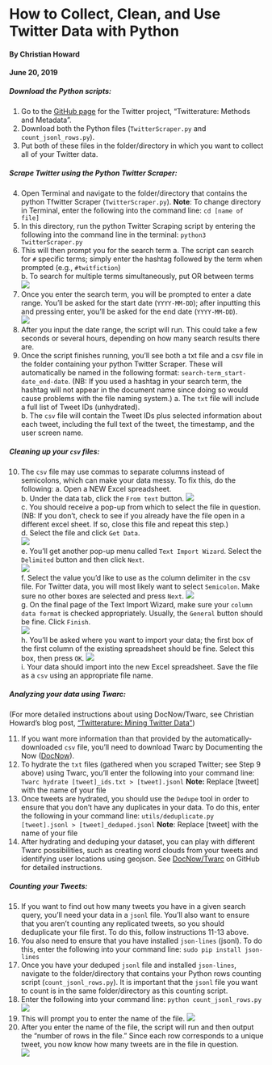 # How to Collect, Clean, and Use Twitter Data with Python
#### By Christian Howard
#### June 20, 2019

##### Download the Python scripts:
1.	Go to the [GitHub page](https://github.com/CHoward345/Twitterature-Methods-and-Metadata) for the Twitter project, “Twitterature: Methods and Metadata”.
2.	Download both the Python files (`TwitterScraper.py` and `count_jsonl_rows.py`).
3.	Put both of these files in the folder/directory in which you want to collect all of your Twitter data.

##### Scrape Twitter using the Python Twitter Scraper:
4.	Open Terminal and navigate to the folder/directory that contains the python Tfwitter Scraper (`TwitterScraper.py`). 
	**Note**: To change directory in Terminal, enter the following into the command line: `cd [name of file]`
5.	In this directory, run the python Twitter Scraping script by entering the following into the command line in the terminal: `python3 TwitterScraper.py`
6.	This will then prompt you for the search term
a.	The script can search for `#` specific terms; simply enter the hashtag followed by the term when prompted (e.g., `#twitfiction`)  
b.	To search for multiple terms simultaneously, put OR between terms  
![](assets/PythonInstructions_6.png)  
7.	Once you enter the search term, you will be prompted to enter a date range. You’ll be asked for the start date (`YYYY-MM-DD`); after inputting this and pressing enter, you’ll be asked for the end date (`YYYY-MM-DD`).  
![](assets/PythonInstructions_7.png)  
8.	After you input the date range, the script will run. This could take a few seconds or several hours, depending on how many search results there are.
9.	Once the script finishes running, you’ll see both a txt file and a csv file in the folder containing your python Twitter Scraper. These will automatically be named in the following format: `search-term_start-date_end-date`. (NB: If you used a hashtag in your search term, the hashtag will not appear in the document name since doing so would cause problems with the file naming system.)
a.	The `txt` file will include a full list of Tweet IDs (unhydrated).  
b.	The `csv` file will contain the Tweet IDs plus selected information about each tweet, including the full text of the tweet, the timestamp, and the user screen name.  

##### Cleaning up your `csv` files:
10.	The `csv` file may use commas to separate columns instead of semicolons, which can make your data messy. To fix this, do the following:
a.	Open a NEW Excel spreadsheet.  
b.	Under the data tab, click the `From text` button. 
![](assets/PythonInstructions_10B.png)  
c.	You should receive a pop-up from which to select the file in question. (NB: If you don’t, check to see if you already have the file open in a different excel sheet. If so, close this file and repeat this step.)  
d.	Select the file and click `Get Data`.  
![](assets/PythonInstructions_10D.png)  
e.	You’ll get another pop-up menu called `Text Import Wizard`. Select the `Delimited` button and then click `Next`.  
![](assets/PythonInstructions_10E.png)  
f.	Select the value you’d like to use as the column delimiter in the csv file. For Twitter data, you will most likely want to select `Semicolon`. Make sure no other boxes are selected and press `Next`. 
![](assets/PythonInstructions_10F.png)  
g.	On the final page of the Text Import Wizard, make sure your `column data format` is checked appropriately. Usually, the `General` button should be fine. Click `Finish`.  
![](assets/PythonInstructions_10G.png)  
h.	You’ll be asked where you want to import your data; the first box of the first column of the existing spreadsheet should be fine. Select this box, then press `OK`. 
![](assets/PythonInstructions_10H.png)  
i.	Your data should import into the new Excel spreadsheet. Save the file as a `csv` using an appropriate file name.

##### Analyzing your data using Twarc:
(For more detailed instructions about using DocNow/Twarc, see Christian Howard’s blog post, [“Twitterature: Mining Twitter Data”]( https://scholarslab.lib.virginia.edu/blog/twitterature-mining-twitter-data/))

11.	If you want more information than that provided by the automatically-downloaded `csv` file, you’ll need to download Twarc by Documenting the Now ([DocNow](https://www.docnow.io/)).
12.	To hydrate the `txt` files (gathered when you scraped Twitter; see Step 9 above) using Twarc, you’ll enter the following into your command line: `Twarc hydrate [tweet]_ids.txt > [tweet].jsonl`
**Note:** Replace [tweet] with the name of your file
13.	Once tweets are hydrated, you should use the `Dedupe` tool in order to ensure that you don’t have any duplicates in your data. To do this, enter the following in your command line: `utils/deduplicate.py [tweet].jsonl > [tweet]_deduped.jsonl`
**Note**: Replace [tweet] with the name of your file
14.	After hydrating and deduping your dataset, you can play with different Twarc possibilities, such as creating word clouds from your tweets and identifying user locations using geojson. See [DocNow/Twarc](https://github.com/DocNow/twarc) on GitHub for detailed instructions.

##### Counting your Tweets:
15.	If you want to find out how many tweets you have in a given search query, you’ll need your data in a `jsonl` file. You’ll also want to ensure that you aren’t counting any replicated tweets, so you should deduplicate your file first. To do this, follow instructions 11-13 above.
16.	You also need to ensure that you have installed `json-lines` (jsonl). To do this, enter the following into your command line: `sudo pip install json-lines`
17.	Once you have your deduped `jsonl` file and installed `json-lines`, navigate to the folder/directory that contains your Python rows counting script (`count_jsonl_rows.py`). It is important that the `jsonl` file you want to count is in the same folder/directory as this counting script.
18.	Enter the following into your command line: `python count_jsonl_rows.py`  
![](assets/PythonInstructions_18.png)  
19.	This will prompt you to enter the name of the file. 
![](assets/PythonInstructions_19.png)  
20.	After you enter the name of the file, the script will run and then output the “number of rows in the file.” Since each row corresponds to a unique tweet, you now know how many tweets are in the file in question.  
![](assets/PythonInstructions_20.png)  
